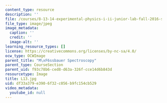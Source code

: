 ```yaml
---
content_type: resource
description: ''
file: /courses/8-13-14-experimental-physics-i-ii-junior-lab-fall-2016-spring-2017/df33a379e3906f32c056b9fc154cb529_L13.jpg
file_type: image/jpeg
image_metadata:
  caption: ''
  credit: ''
  image-alt: ''
learning_resource_types: []
license: https://creativecommons.org/licenses/by-nc-sa/4.0/
ocw_type: OCWImage
parent_title: "M\xF6ssbauer Spectroscopy"
parent_type: CourseSection
parent_uid: f93c78b6-ced8-d63a-326f-cce14d6b843d
resourcetype: Image
title: L13.jpg
uid: df33a379-e390-6f32-c056-b9fc154cb529
video_metadata:
  youtube_id: null
---
```

